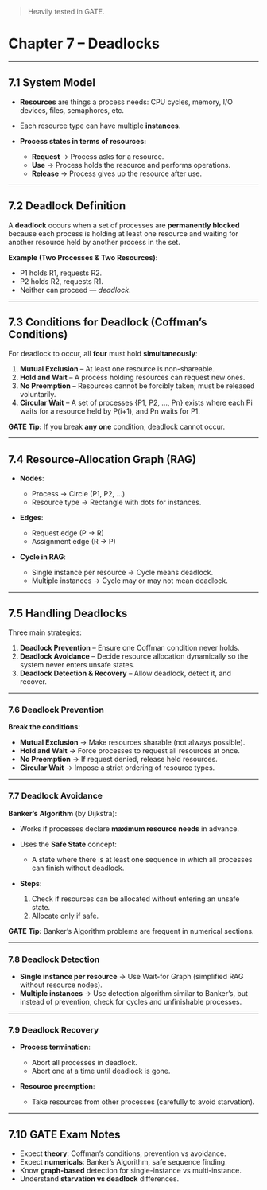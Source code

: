 
> Heavily tested in GATE.



# **Chapter 7 – Deadlocks**

---

## **7.1 System Model**

* **Resources** are things a process needs: CPU cycles, memory, I/O devices, files, semaphores, etc.
* Each resource type can have multiple **instances**.
* **Process states in terms of resources:**

  * **Request** → Process asks for a resource.
  * **Use** → Process holds the resource and performs operations.
  * **Release** → Process gives up the resource after use.

---

## **7.2 Deadlock Definition**

A **deadlock** occurs when a set of processes are **permanently blocked** because each process is holding at least one resource and waiting for another resource held by another process in the set.

**Example (Two Processes & Two Resources):**

* P1 holds R1, requests R2.
* P2 holds R2, requests R1.
* Neither can proceed — *deadlock*.

---

## **7.3 Conditions for Deadlock (Coffman’s Conditions)**

For deadlock to occur, all **four** must hold **simultaneously**:

1. **Mutual Exclusion** – At least one resource is non-shareable.
2. **Hold and Wait** – A process holding resources can request new ones.
3. **No Preemption** – Resources cannot be forcibly taken; must be released voluntarily.
4. **Circular Wait** – A set of processes {P1, P2, …, Pn} exists where each Pi waits for a resource held by P(i+1), and Pn waits for P1.

**GATE Tip:** If you break **any one** condition, deadlock cannot occur.

---

## **7.4 Resource-Allocation Graph (RAG)**

* **Nodes**:

  * Process → Circle (P1, P2, …)
  * Resource type → Rectangle with dots for instances.
* **Edges**:

  * Request edge (P → R)
  * Assignment edge (R → P)
* **Cycle in RAG**:

  * Single instance per resource → Cycle means deadlock.
  * Multiple instances → Cycle may or may not mean deadlock.

---

## **7.5 Handling Deadlocks**

Three main strategies:

1. **Deadlock Prevention** – Ensure one Coffman condition never holds.
2. **Deadlock Avoidance** – Decide resource allocation dynamically so the system never enters unsafe states.
3. **Deadlock Detection & Recovery** – Allow deadlock, detect it, and recover.

---

### **7.6 Deadlock Prevention**

**Break the conditions**:

* **Mutual Exclusion** → Make resources sharable (not always possible).
* **Hold and Wait** → Force processes to request all resources at once.
* **No Preemption** → If request denied, release held resources.
* **Circular Wait** → Impose a strict ordering of resource types.

---

### **7.7 Deadlock Avoidance**

**Banker’s Algorithm** (by Dijkstra):

* Works if processes declare **maximum resource needs** in advance.
* Uses the **Safe State** concept:

  * A state where there is at least one sequence in which all processes can finish without deadlock.
* **Steps**:

  1. Check if resources can be allocated without entering an unsafe state.
  2. Allocate only if safe.

**GATE Tip:** Banker’s Algorithm problems are frequent in numerical sections.

---

### **7.8 Deadlock Detection**

* **Single instance per resource** → Use Wait-for Graph (simplified RAG without resource nodes).
* **Multiple instances** → Use detection algorithm similar to Banker’s, but instead of prevention, check for cycles and unfinishable processes.

---

### **7.9 Deadlock Recovery**

* **Process termination**:

  * Abort all processes in deadlock.
  * Abort one at a time until deadlock is gone.
* **Resource preemption**:

  * Take resources from other processes (carefully to avoid starvation).

---

## **7.10 GATE Exam Notes**

* Expect **theory**: Coffman’s conditions, prevention vs avoidance.
* Expect **numericals**: Banker’s Algorithm, safe sequence finding.
* Know **graph-based** detection for single-instance vs multi-instance.
* Understand **starvation vs deadlock** differences.


